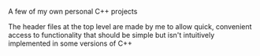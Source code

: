 A few of my own personal C++ projects

The header files at the top level are made by me to allow quick, convenient access to functionality that should be simple but isn't intuitively implemented in some versions of C++
